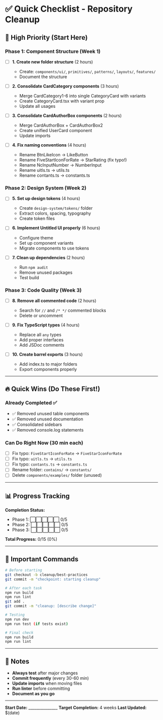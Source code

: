 # ✅ Quick Checklist - Repository Cleanup

## 🎯 High Priority (Start Here)

### Phase 1: Component Structure (Week 1)
- [ ] **1. Create new folder structure** (2 hours)
  - Create: `components/ui/`, `primitives/`, `patterns/`, `layouts/`, `features/`
  - Document the structure
  
- [ ] **2. Consolidate CardCategory components** (3 hours)
  - Merge CardCategory1-6 into single CategoryCard with variants
  - Create CategoryCard.tsx with variant prop
  - Update all usages
  
- [ ] **3. Consolidate CardAuthorBox components** (2 hours)
  - Merge CardAuthorBox + CardAuthorBox2
  - Create unified UserCard component
  - Update imports
  
- [ ] **4. Fix naming conventions** (4 hours)
  - Rename BtnLikeIcon → LikeButton
  - Rename FiveStartIconForRate → StarRating (fix typo!)
  - Rename NcInputNumber → NumberInput
  - Rename uitls.ts → utils.ts
  - Rename contants.ts → constants.ts

### Phase 2: Design System (Week 2)
- [ ] **5. Set up design tokens** (4 hours)
  - Create `design-system/tokens/` folder
  - Extract colors, spacing, typography
  - Create token files
  
- [ ] **6. Implement Untitled UI properly** (6 hours)
  - Configure theme
  - Set up component variants
  - Migrate components to use tokens
  
- [ ] **7. Clean up dependencies** (2 hours)
  - Run `npm audit`
  - Remove unused packages
  - Test build

### Phase 3: Code Quality (Week 3)
- [ ] **8. Remove all commented code** (2 hours)
  - Search for `//` and `/* */` commented blocks
  - Delete or uncomment
  
- [ ] **9. Fix TypeScript types** (4 hours)
  - Replace all `any` types
  - Add proper interfaces
  - Add JSDoc comments
  
- [ ] **10. Create barrel exports** (3 hours)
  - Add index.ts to major folders
  - Export components properly

---

## 🔥 Quick Wins (Do These First!)

### Already Completed ✅
- ✅ Removed unused table components
- ✅ Removed unused documentation
- ✅ Consolidated sidebars
- ✅ Removed console.log statements

### Can Do Right Now (30 min each)
- [ ] Fix typo: `FiveStartIconForRate` → `FiveStarIconForRate`
- [ ] Fix typo: `uitls.ts` → `utils.ts`
- [ ] Fix typo: `contants.ts` → `constants.ts`
- [ ] Rename folder: `contains/` → `constants/`
- [ ] Delete `components/examples/` folder (unused)

---

## 📊 Progress Tracking

**Completion Status:**
- Phase 1: ⬜⬜⬜⬜⬜ 0/5
- Phase 2: ⬜⬜⬜⬜⬜ 0/5
- Phase 3: ⬜⬜⬜⬜⬜ 0/5

**Total Progress:** 0/15 (0%)

---

## 🚨 Important Commands

```bash
# Before starting
git checkout -b cleanup/best-practices
git commit -m "checkpoint: starting cleanup"

# After each task
npm run build
npm run lint
git add .
git commit -m "cleanup: [describe change]"

# Testing
npm run dev
npm run test (if tests exist)

# Final check
npm run build
npm run lint
```

---

## 📝 Notes

- **Always test** after major changes
- **Commit frequently** (every 30-60 min)
- **Update imports** when moving files
- **Run linter** before committing
- **Document as you go**

---

**Start Date:** _______________
**Target Completion:** 4 weeks
**Last Updated:** $(date)

